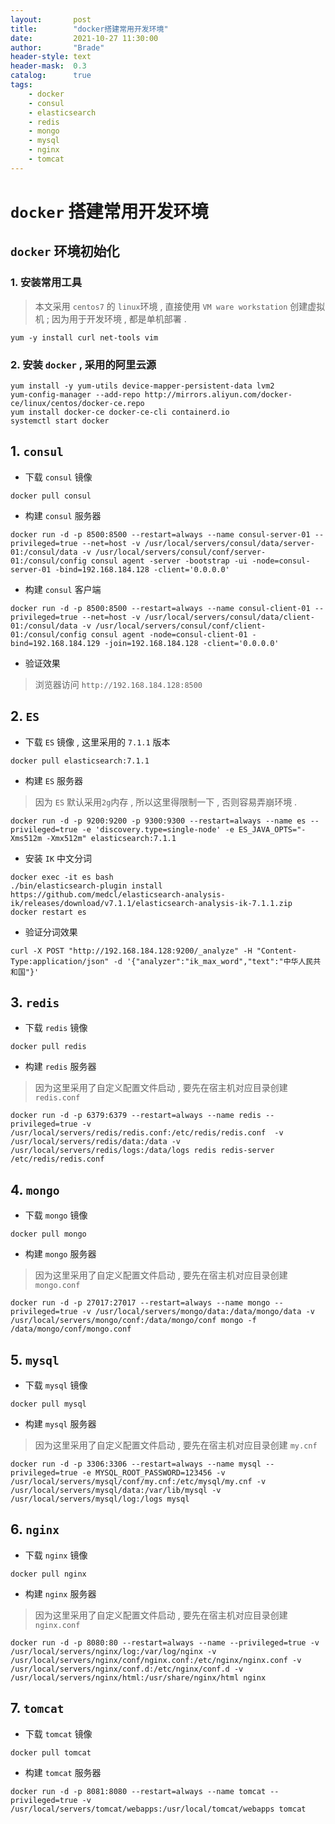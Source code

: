 ```yaml
---
layout:       post
title:        "docker搭建常用开发环境"
date:         2021-10-27 11:30:00
author:       "Brade"
header-style: text
header-mask:  0.3
catalog:      true
tags:
    - docker
    - consul
    - elasticsearch
    - redis
    - mongo
    - mysql
    - nginx
    - tomcat
---
```


# `docker` 搭建常用开发环境

## `docker` 环境初始化
### 1. 安装常用工具
> 本文采用 `centos7` 的 `linux`环境 , 直接使用 `VM ware workstation` 创建虚拟机 ;
> 因为用于开发环境 ,  都是单机部署 . 
```shell
yum -y install curl net-tools vim
```

### 2. 安装 `docker` , 采用的阿里云源
```shell
yum install -y yum-utils device-mapper-persistent-data lvm2
yum-config-manager --add-repo http://mirrors.aliyun.com/docker-ce/linux/centos/docker-ce.repo
yum install docker-ce docker-ce-cli containerd.io
systemctl start docker
```

## 1. `consul`
- 下载 `consul` 镜像
```shell
docker pull consul
```
- 构建 `consul` 服务器
```shell
docker run -d -p 8500:8500 --restart=always --name consul-server-01 --privileged=true --net=host -v /usr/local/servers/consul/data/server-01:/consul/data -v /usr/local/servers/consul/conf/server-01:/consul/config consul agent -server -bootstrap -ui -node=consul-server-01 -bind=192.168.184.128 -client='0.0.0.0'
```
- 构建 `consul` 客户端
```shell
docker run -d -p 8500:8500 --restart=always --name consul-client-01 --privileged=true --net=host -v /usr/local/servers/consul/data/client-01:/consul/data -v /usr/local/servers/consul/conf/client-01:/consul/config consul agent -node=consul-client-01 -bind=192.168.184.129 -join=192.168.184.128 -client='0.0.0.0'
```

- 验证效果
> 浏览器访问 `http://192.168.184.128:8500`

## 2. `ES`
- 下载 `ES` 镜像 , 这里采用的 `7.1.1` 版本
```shell
docker pull elasticsearch:7.1.1
```
- 构建 `ES` 服务器 
> 因为 `ES` 默认采用`2g`内存 , 所以这里得限制一下 , 否则容易弄崩环境 .
```shell
docker run -d -p 9200:9200 -p 9300:9300 --restart=always --name es --privileged=true -e 'discovery.type=single-node' -e ES_JAVA_OPTS="-Xms512m -Xmx512m" elasticsearch:7.1.1
```
- 安装 `IK` 中文分词
```shell
docker exec -it es bash
./bin/elasticsearch-plugin install https://github.com/medcl/elasticsearch-analysis-ik/releases/download/v7.1.1/elasticsearch-analysis-ik-7.1.1.zip
docker restart es
```
- 验证分词效果
```shell
curl -X POST "http://192.168.184.128:9200/_analyze" -H "Content-Type:application/json" -d '{"analyzer":"ik_max_word","text":"中华人民共和国"}' 
```

## 3. `redis`
- 下载 `redis` 镜像 
```shell
docker pull redis
```
- 构建 `redis` 服务器
> 因为这里采用了自定义配置文件启动 , 要先在宿主机对应目录创建 `redis.conf`
```shell
docker run -d -p 6379:6379 --restart=always --name redis --privileged=true -v /usr/local/servers/redis/redis.conf:/etc/redis/redis.conf  -v /usr/local/servers/redis/data:/data -v /usr/local/servers/redis/logs:/data/logs redis redis-server /etc/redis/redis.conf
```

## 4. `mongo`
- 下载 `mongo` 镜像 
```shell
docker pull mongo
```
- 构建 `mongo` 服务器
> 因为这里采用了自定义配置文件启动 , 要先在宿主机对应目录创建 `mongo.conf`
```shell
docker run -d -p 27017:27017 --restart=always --name mongo --privileged=true -v /usr/local/servers/mongo/data:/data/mongo/data -v /usr/local/servers/mongo/conf:/data/mongo/conf mongo -f /data/mongo/conf/mongo.conf
```

## 5. `mysql`
- 下载 `mysql` 镜像 
```shell
docker pull mysql
```
- 构建 `mysql` 服务器
> 因为这里采用了自定义配置文件启动 , 要先在宿主机对应目录创建 `my.cnf`
```shell
docker run -d -p 3306:3306 --restart=always --name mysql --privileged=true -e MYSQL_ROOT_PASSWORD=123456 -v /usr/local/servers/mysql/conf/my.cnf:/etc/mysql/my.cnf -v /usr/local/servers/mysql/data:/var/lib/mysql -v /usr/local/servers/mysql/log:/logs mysql
```

## 6. `nginx`
- 下载 `nginx` 镜像
```shell
docker pull nginx
```
- 构建 `nginx` 服务器
> 因为这里采用了自定义配置文件启动 , 要先在宿主机对应目录创建 `nginx.conf`
```shell
docker run -d -p 8080:80 --restart=always --name --privileged=true -v /usr/local/servers/nginx/log:/var/log/nginx -v /usr/local/servers/nginx/conf/nginx.conf:/etc/nginx/nginx.conf -v /usr/local/servers/nginx/conf.d:/etc/nginx/conf.d -v /usr/local/servers/nginx/html:/usr/share/nginx/html nginx
```

## 7. `tomcat`
- 下载 `tomcat` 镜像
```shell
docker pull tomcat
```
- 构建 `tomcat` 服务器
```shell
docker run -d -p 8081:8080 --restart=always --name tomcat --privileged=true -v /usr/local/servers/tomcat/webapps:/usr/local/tomcat/webapps tomcat 
```
